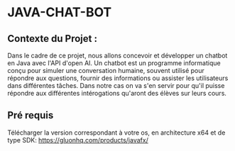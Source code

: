 # JAVA-CHAT-BOT

## Contexte du Projet : 
Dans le cadre de ce projet, nous allons concevoir et développer un chatbot en Java avec l'API d'open AI. Un chatbot est un 
programme informatique conçu pour simuler une conversation humaine, souvent utilisé pour répondre 
aux questions, fournir des informations ou assister les utilisateurs dans différentes tâches.
Dans notre cas on va s'en servir pour qu'il puisse répondre aux différentes intérogations qu'aront des élèves sur leurs cours.

## Pré requis
Télécharger la version correspondant à votre os, en architecture x64 et de type SDK:
https://gluonhq.com/products/javafx/

